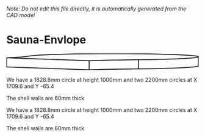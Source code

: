 ###### Note: Do not edit this file directly, it is automatically generated from the CAD model

# Sauna-Envlope

![](/project.svg)



 We have a 1828.8mm circle at height 1000mm and two 2200mm circles at X 1709.6 and Y -65.4

The shell walls are 60mm thick


We have a 1828.8mm circle at height 1000mm and two 2200mm circles at X 1709.6 and Y -65.4

The shell walls are 60mm thick




